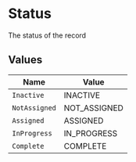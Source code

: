 # Status

The status of the record


## Values

| Name          | Value         |
| ------------- | ------------- |
| `Inactive`    | INACTIVE      |
| `NotAssigned` | NOT_ASSIGNED  |
| `Assigned`    | ASSIGNED      |
| `InProgress`  | IN_PROGRESS   |
| `Complete`    | COMPLETE      |